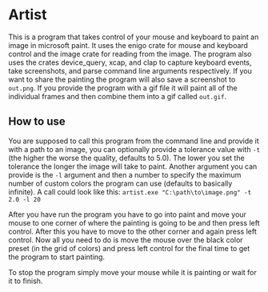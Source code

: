 # Artist
This is a program that takes control of your mouse and keyboard to paint an image in microsoft paint. It uses the enigo crate for mouse and keyboard control and the image crate for reading from the image. The program also uses the crates device_query, xcap, and clap to capture keyboard events, take screenshots, and parse command line arguments respectively. If you want to share the painting the program will also save a screenshot to `out.png`. If you provide the program with a gif file it will paint all of the individual frames and then combine them into a gif called `out.gif`.

## How to use
You are supposed to call this program from the command line and provide it with a path to an image, you can optionally provide a tolerance value with `-t` (the higher the worse the quality, defaults to 5.0). The lower you set the tolerance the longer the image will take to paint. Another argument you can provide is the `-l` argument and then a number to specify the maximum number of custom colors the program can use (defaults to basically infinite). A call could look like this:
`artist.exe "C:\path\to\image.png" -t 2.0 -l 20`

After you have run the program you have to go into paint and move your mouse to one corner of where the painting is going to be and then press left control. After this you have to move to the other corner and again press left control. Now all you need to do is move the mouse over the black color preset (in the grid of colors) and press left control for the final time to get the program to start painting.

To stop the program simply move your mouse while it is painting or wait for it to finish.